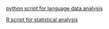 [python script for language data analysis](https://matakahas.github.io/code/python)

[R script for statistical analysis](https://matakahas.github.io/code/R)

